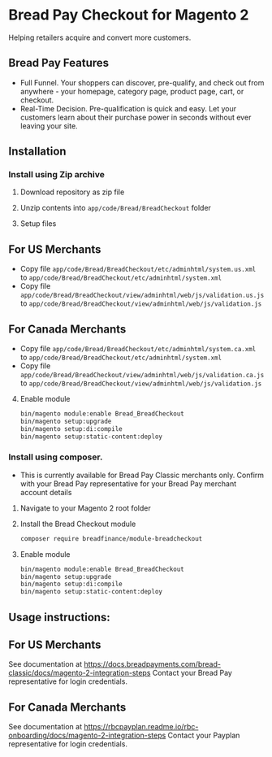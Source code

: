 Bread Pay Checkout for Magento 2
=============================

Helping retailers acquire and convert more customers.

Bread Pay Features
----------------------

* Full Funnel. Your shoppers can discover, pre-qualify, and check out from anywhere - your homepage, 
category page, product page, cart, or checkout. 
* Real-Time Decision. Pre-qualification is quick and easy. Let your customers learn 
about their purchase power in seconds without ever leaving your site.

Installation
------------

### Install using Zip archive

1. Download repository as zip file

2. Unzip contents into `app/code/Bread/BreadCheckout` folder

3. Setup files

For US Merchants
-----------------

- Copy file `app/code/Bread/BreadCheckout/etc/adminhtml/system.us.xml` to `app/code/Bread/BreadCheckout/etc/adminhtml/system.xml`
- Copy file `app/code/Bread/BreadCheckout/view/adminhtml/web/js/validation.us.js` to `app/code/Bread/BreadCheckout/view/adminhtml/web/js/validation.js`

For Canada Merchants
--------------------

- Copy file `app/code/Bread/BreadCheckout/etc/adminhtml/system.ca.xml` to `app/code/Bread/BreadCheckout/etc/adminhtml/system.xml`
- Copy file `app/code/Bread/BreadCheckout/view/adminhtml/web/js/validation.ca.js` to `app/code/Bread/BreadCheckout/view/adminhtml/web/js/validation.js`


4. Enable module
    ```bash
    bin/magento module:enable Bread_BreadCheckout
    bin/magento setup:upgrade
    bin/magento setup:di:compile
    bin/magento setup:static-content:deploy
    ```

### Install using composer. 

- This is currently available for Bread Pay Classic merchants only. Confirm with your Bread Pay representative for your Bread Pay merchant account details

1. Navigate to your Magento 2 root folder

2. Install the Bread Checkout module    
     ```bash
     composer require breadfinance/module-breadcheckout
     ```

3. Enable module
    ```bash
    bin/magento module:enable Bread_BreadCheckout
    bin/magento setup:upgrade
    bin/magento setup:di:compile
    bin/magento setup:static-content:deploy
    ```
    

## Usage instructions:

For US Merchants
-----------------
See documentation at https://docs.breadpayments.com/bread-classic/docs/magento-2-integration-steps
Contact your Bread Pay representative for login credentials.

For Canada Merchants
--------------------
See documentation at https://rbcpayplan.readme.io/rbc-onboarding/docs/magento-2-integration-steps 
Contact your Payplan representative for login credentials.